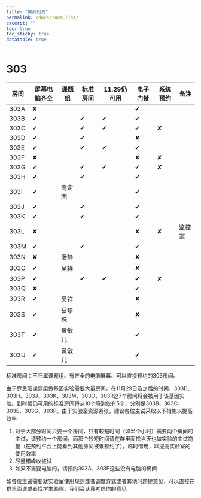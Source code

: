 ```yaml
---
title: "房间列表"
permalink: /docs/room_list/
excerpt: ""
toc: true
toc_sticky: true
datatable: true
---
```


# 303

<div class="datatable-begin"></div>

| 房间 | 屏幕电脑齐全 | 课题组 | 标准房间 | 11.29仍可用 | 电子门禁 | 系统预约 | 备注   |
| ---- | ------------ | ------ | -------- | ----------- | -------- | -------- | ------ |
| 303A | ✘            |        |          |             | ✔        |          |        |
| 303B | ✔            |        | ✔        | ✔           | ✔        |          |        |
| 303C | ✔            |        | ✔        | ✔           | ✔        | ✘        |        |
| 303D | ✔            |        | ✔        |             | ✘        |          |        |
| 303E | ✔            |        | ✔        | ✔           | ✔        |          |        |
| 303F | ✘            |        |          |             | ✘        | ✘        |        |
| 303G | ✔            |        | ✔        | ✔           | ✔        | ✘        |        |
| 303H | ✔            |        | ✔        |             | ✔        |          |        |
| 303I | ✔            | 高定国 |          |             | ✔        |          |        |
| 303J | ✔            |        | ✔        |             | ✔        |          |        |
| 303K | ✔            |        | ✔        |             | ✔        |          |        |
| 303L | ✘            |        |          |             | ✘        | ✘        | 监控室 |
| 303M | ✔            |        | ✔        |             | ✔        |          |        |
| 303N | ✘            | 潘静   |          |             | ✘        |          |        |
| 303O | ✔            | 吴祥   |          |             | ✘        |          |        |
| 303P | ✔            |        | ✔        | ✔           | ✔        | ✘        |        |
| 303Q | ✘            |        |          |             | ✔        |          |        |
| 303R | ✔            | 吴祥   |          |             | ✘        |          |        |
| 303S | ✔            | 岳珍珠 |          |             | ✘        |          |        |
| 303T | ✔            | 黄敏儿 |          |             | ✔        |          |        |
| 303U | ✔            | 黄敏儿 |          |             | ✔        |          |        |

<div class="datatable-end"></div>

标准房间：不归属课题组、有齐全的电脑屏幕、可以直接预约的303房间。

由于罗思阳课题组做基因实验需要大量房间，在11月29日及之后的时间，303D、303H、303J、303K、303M、303O、303R这7个房间将会被用于该基因实验。到时候仍可用的标准房间将从10个降到仅有5个，分别是303B、303C、303E、303G、303P。由于实验室资源紧张，建议各位主试采取以下措施以提高效率
1. 对于大部分时间只要一个房间，只有较短时间（如半个小时）需要两个房间的主试，请预约一个房间，而那个较短时间请在群里面找当天也做实验的主试商量（在预约平台上能看到其他房间被谁预约了），临时借用，以提高实验室的使用效率
2. 尽量错峰收被试
3. 如果不需要电脑的，请预约303A、303P这些没有电脑的房间

如各位主试需要就实验室使用规则或者调度方式或者其他问题提意见，可以直接在群里面说或者找学生助理，我们会认真考虑你的意见

